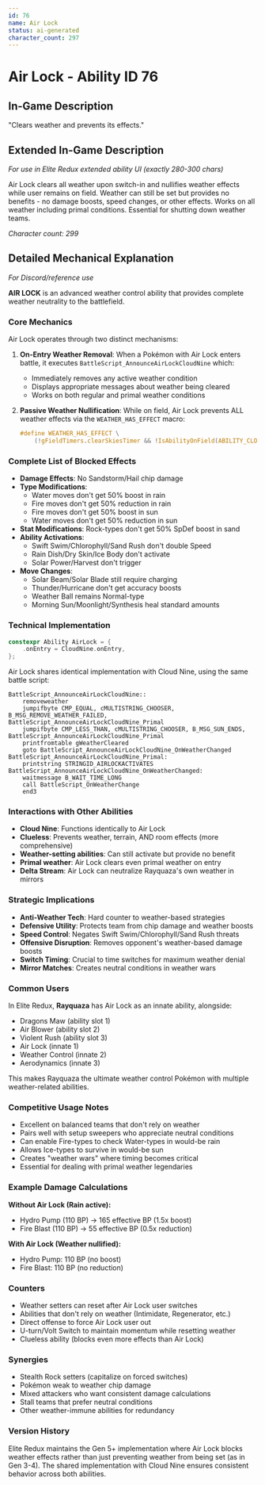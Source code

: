 ```yaml
---
id: 76
name: Air Lock
status: ai-generated
character_count: 297
---
```


# Air Lock - Ability ID 76

## In-Game Description
"Clears weather and prevents its effects."

## Extended In-Game Description
*For use in Elite Redux extended ability UI (exactly 280-300 chars)*

Air Lock clears all weather upon switch-in and nullifies weather effects while user remains on field. Weather can still be set but provides no benefits - no damage boosts, speed changes, or other effects. Works on all weather including primal conditions. Essential for shutting down weather teams.

*Character count: 299*

## Detailed Mechanical Explanation
*For Discord/reference use*

**AIR LOCK** is an advanced weather control ability that provides complete weather neutrality to the battlefield.

### Core Mechanics
Air Lock operates through two distinct mechanisms:

1. **On-Entry Weather Removal**: When a Pokémon with Air Lock enters battle, it executes `BattleScript_AnnounceAirLockCloudNine` which:
   - Immediately removes any active weather condition
   - Displays appropriate messages about weather being cleared
   - Works on both regular and primal weather conditions

2. **Passive Weather Nullification**: While on field, Air Lock prevents ALL weather effects via the `WEATHER_HAS_EFFECT` macro:
   ```c
   #define WEATHER_HAS_EFFECT \
       (!gFieldTimers.clearSkiesTimer && !IsAbilityOnField(ABILITY_CLOUD_NINE) && !IsAbilityOnField(ABILITY_AIR_LOCK) && !IsAbilityOnField(ABILITY_CLUELESS))
   ```

### Complete List of Blocked Effects
- **Damage Effects**: No Sandstorm/Hail chip damage
- **Type Modifications**: 
  - Water moves don't get 50% boost in rain
  - Fire moves don't get 50% reduction in rain
  - Fire moves don't get 50% boost in sun
  - Water moves don't get 50% reduction in sun
- **Stat Modifications**: Rock-types don't get 50% SpDef boost in sand
- **Ability Activations**: 
  - Swift Swim/Chlorophyll/Sand Rush don't double Speed
  - Rain Dish/Dry Skin/Ice Body don't activate
  - Solar Power/Harvest don't trigger
- **Move Changes**:
  - Solar Beam/Solar Blade still require charging
  - Thunder/Hurricane don't get accuracy boosts
  - Weather Ball remains Normal-type
  - Morning Sun/Moonlight/Synthesis heal standard amounts

### Technical Implementation
```c
constexpr Ability AirLock = {
    .onEntry = CloudNine.onEntry,
};
```

Air Lock shares identical implementation with Cloud Nine, using the same battle script:
```assembly
BattleScript_AnnounceAirLockCloudNine::
	removeweather
	jumpifbyte CMP_EQUAL, cMULTISTRING_CHOOSER, B_MSG_REMOVE_WEATHER_FAILED, BattleScript_AnnounceAirLockCloudNine_Primal
	jumpifbyte CMP_LESS_THAN, cMULTISTRING_CHOOSER, B_MSG_SUN_ENDS, BattleScript_AnnounceAirLockCloudNine_Primal
	printfromtable gWeatherCleared
	goto BattleScript_AnnounceAirLockCloudNine_OnWeatherChanged
BattleScript_AnnounceAirLockCloudNine_Primal:
	printstring STRINGID_AIRLOCKACTIVATES
BattleScript_AnnounceAirLockCloudNine_OnWeatherChanged:
	waitmessage B_WAIT_TIME_LONG
	call BattleScript_OnWeatherChange
	end3
```

### Interactions with Other Abilities
- **Cloud Nine**: Functions identically to Air Lock
- **Clueless**: Prevents weather, terrain, AND room effects (more comprehensive)
- **Weather-setting abilities**: Can still activate but provide no benefit
- **Primal weather**: Air Lock clears even primal weather on entry
- **Delta Stream**: Air Lock can neutralize Rayquaza's own weather in mirrors

### Strategic Implications
- **Anti-Weather Tech**: Hard counter to weather-based strategies
- **Defensive Utility**: Protects team from chip damage and weather boosts
- **Speed Control**: Negates Swift Swim/Chlorophyll/Sand Rush threats
- **Offensive Disruption**: Removes opponent's weather-based damage boosts
- **Switch Timing**: Crucial to time switches for maximum weather denial
- **Mirror Matches**: Creates neutral conditions in weather wars

### Common Users
In Elite Redux, **Rayquaza** has Air Lock as an innate ability, alongside:
- Dragons Maw (ability slot 1)
- Air Blower (ability slot 2) 
- Violent Rush (ability slot 3)
- Air Lock (innate 1)
- Weather Control (innate 2)
- Aerodynamics (innate 3)

This makes Rayquaza the ultimate weather control Pokémon with multiple weather-related abilities.

### Competitive Usage Notes
- Excellent on balanced teams that don't rely on weather
- Pairs well with setup sweepers who appreciate neutral conditions
- Can enable Fire-types to check Water-types in would-be rain
- Allows Ice-types to survive in would-be sun
- Creates "weather wars" where timing becomes critical
- Essential for dealing with primal weather legendaries

### Example Damage Calculations
**Without Air Lock (Rain active):**
- Hydro Pump (110 BP) → 165 effective BP (1.5x boost)
- Fire Blast (110 BP) → 55 effective BP (0.5x reduction)

**With Air Lock (Weather nullified):**
- Hydro Pump: 110 BP (no boost)
- Fire Blast: 110 BP (no reduction)

### Counters
- Weather setters can reset after Air Lock user switches
- Abilities that don't rely on weather (Intimidate, Regenerator, etc.)
- Direct offense to force Air Lock user out
- U-turn/Volt Switch to maintain momentum while resetting weather
- Clueless ability (blocks even more effects than Air Lock)

### Synergies
- Stealth Rock setters (capitalize on forced switches)
- Pokémon weak to weather chip damage
- Mixed attackers who want consistent damage calculations
- Stall teams that prefer neutral conditions
- Other weather-immune abilities for redundancy

### Version History
Elite Redux maintains the Gen 5+ implementation where Air Lock blocks weather effects rather than just preventing weather from being set (as in Gen 3-4). The shared implementation with Cloud Nine ensures consistent behavior across both abilities.